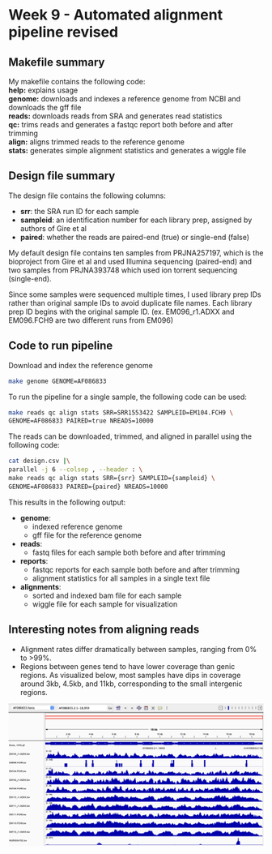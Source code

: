 # Week 9 - Automated alignment pipeline revised

## Makefile summary
My makefile contains the following code:\
**help:** explains usage\
**genome:** downloads and indexes a reference genome from NCBI and downloads the gff file\
**reads:** downloads reads from SRA and generates read statistics\
**qc:** trims reads and generates a fastqc report both before and after trimming\
**align:** aligns trimmed reads to the reference genome\
**stats:** generates simple alignment statistics and generates a wiggle file

## Design file summary
The design file contains the following columns:
- **srr**: the SRA run ID for each sample
- **sampleid**: an identification number for each library prep, assigned by authors of Gire et al
- **paired**: whether the reads are paired-end (true) or single-end (false)

My default design file contains ten samples from PRJNA257197, which is the bioproject from Gire et al and used Illumina sequencing (paired-end) and two samples from PRJNA393748 which used ion torrent sequencing (single-end).

Since some samples were sequenced multiple times, I used library prep IDs rather than original sample IDs to avoid duplicate file names. Each library prep ID begins with the original sample ID. (ex. EM096_r1.ADXX and EM096.FCH9 are two different runs from EM096)

## Code to run pipeline

Download and index the reference genome
```bash
make genome GENOME=AF086833
```

To run the pipeline for a single sample, the following code can be used:
```bash
make reads qc align stats SRR=SRR1553422 SAMPLEID=EM104.FCH9 \
GENOME=AF086833 PAIRED=true NREADS=10000
```

The reads can be downloaded, trimmed, and aligned in parallel using the following code:
```bash
cat design.csv |\
parallel -j 6 --colsep , --header : \
make reads qc align stats SRR={srr} SAMPLEID={sampleid} \
GENOME=AF086833 PAIRED={paired} NREADS=10000
```
This results in the following output:
- **genome**:
  - indexed reference genome
  - gff file for the reference genome
- **reads**:
  - fastq files for each sample both before and after trimming
- **reports**:
  - fastqc reports for each sample both before and after trimming
  - alignment statistics for all samples in a single text file
- **alignments**:
  - sorted and indexed bam file for each sample
  - wiggle file for each sample for visualization

## Interesting notes from aligning reads
- Alignment rates differ dramatically between samples, ranging from 0% to >99%.
- Regions between genes tend to have lower coverage than genic regions. As visualized below, most samples have dips in coverage around 3kb, 4.5kb, and 11kb, corresponding to the small intergenic regions.


![alt text](igv.png)